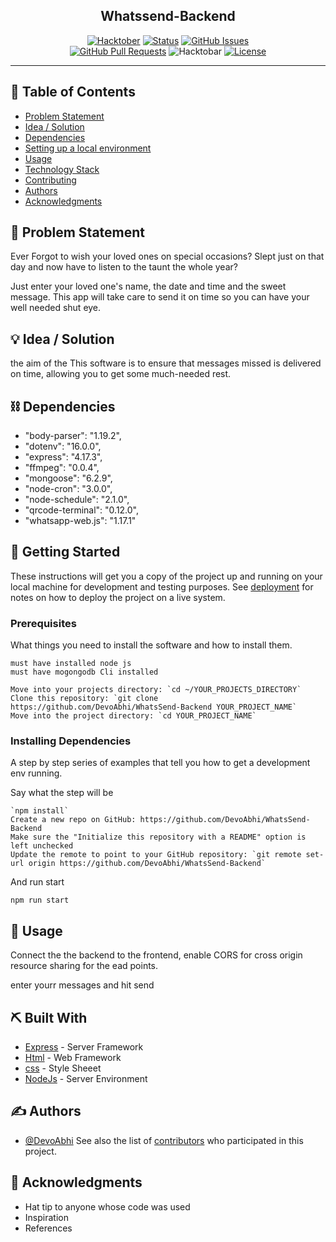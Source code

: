 
<h2 align="center">Whatssend-Backend</h2>

<div align="center">

[![Hacktober](https://img.shields.io/badge/hackatober-orange.svg)](http://hackatobar.com)
[![Status](https://img.shields.io/badge/status-active-success.svg)]()
[![GitHub Issues](https://img.shields.io/github/issues/DevoAbhi/WhatsSend-Backend/The-Documentation-Compendium.svg)](https://github.com/DevoAbhi/WhatsSend-Backend/The-Documentation-Compendium/issues) <br>
[![GitHub Pull Requests](https://img.shields.io/github/issues-pr/DevoAbhi/WhatsSend-Backend/The-Documentation-Compendium.svg)](https://github.com/DevoAbhi/WhatsSend-Backend/The-Documentation-Compendium/pulls)
  ![Hacktobar](https://img.shields.io/github/hacktoberfest/2022/DevoAbhi/WhatsSend-Backend)
[![License](https://img.shields.io/badge/license-MIT-blue.svg)](LICENSE.md)

</div>

---


## 📝 Table of Contents

- [Problem Statement](#problem_statement)
- [Idea / Solution](#idea)
- [Dependencies ](#limitations)
- [Setting up a local environment](#getting_started)
- [Usage](#usage)
- [Technology Stack](#tech_stack)
- [Contributing](../CONTRIBUTING.md)
- [Authors](#authors)
- [Acknowledgments](#acknowledgments)

## 🧐 Problem Statement <a name = "project_statement"></a>

Ever Forgot to wish your loved ones on special occasions?
Slept just on that day and now have to listen to the taunt the whole year?

Just enter your loved one's name, the date and time and the sweet message. This app will take care to send it on time so you can have your well needed shut eye.

## 💡 Idea / Solution <a name = "idea"></a>

the aim of the This software is to  ensure that messages missed is delivered on time, allowing you to get some much-needed rest.

## ⛓️ Dependencies <a name = "Dependencies"></a>

- "body-parser": "1.19.2",
- "dotenv": "16.0.0",
- "express": "4.17.3",
- "ffmpeg": "0.0.4",
- "mongoose": "6.2.9",
- "node-cron": "3.0.0",
- "node-schedule": "2.1.0",
- "qrcode-terminal": "0.12.0",
- "whatsapp-web.js": "1.17.1"

## 🏁 Getting Started <a name = "getting_started"></a>

These instructions will get you a copy of the project up and running on your local machine for development
and testing purposes. See [deployment](#deployment) for notes on how to deploy the project on a live system.

### Prerequisites

What things you need to install the software and how to install them.

```
must have installed node js 
must have mogongodb Cli installed 

Move into your projects directory: `cd ~/YOUR_PROJECTS_DIRECTORY`
Clone this repository: `git clone https://github.com/DevoAbhi/WhatsSend-Backend YOUR_PROJECT_NAME`
Move into the project directory: `cd YOUR_PROJECT_NAME`
```

### Installing Dependencies

A step by step series of examples that tell you how to get a development env running.

Say what the step will be

```
`npm install`
Create a new repo on GitHub: https://github.com/DevoAbhi/WhatsSend-Backend
Make sure the "Initialize this repository with a README" option is left unchecked
Update the remote to point to your GitHub repository: `git remote set-url origin https://github.com/DevoAbhi/WhatsSend-Backend`

```

And run start

```
npm run start
```

## 🎈 Usage <a name="usage"></a>

Connect the the backend to the frontend, enable CORS for cross origin resource sharing for the ead points.

enter yourr messages and hit send 

## ⛏️ Built With <a name = "tech_stack"></a>

- [Express](https://expressjs.com/) - Server Framework
- [Html](https://html.org/) - Web Framework
- [css](https://www.css.com/) - Style Sheeet
- [NodeJs](https://nodejs.org/en/) - Server Environment

## ✍️ Authors <a name = "authors"></a>

- [@DevoAbhi](https://github.com/DevoAbhi/WhatsSend-Backend)
See also the list of [contributors](https://github.com/DevoAbhi/WhatsSend-Backend/contributors)
who participated in this project.

## 🎉 Acknowledgments <a name = "acknowledgments"></a>

- Hat tip to anyone whose code was used
- Inspiration
- References

